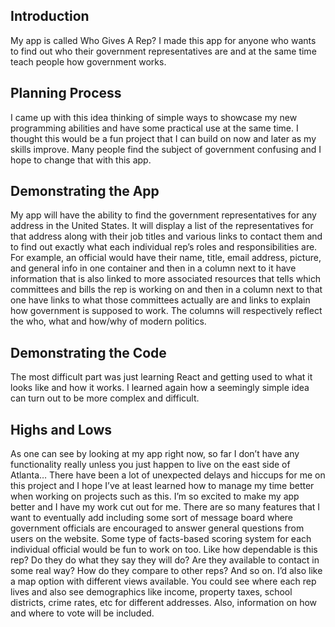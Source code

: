 ## Introduction

My app is called Who Gives A Rep? I made this app for anyone who wants to find out who their government representatives are and at the same time teach people how government works.

## Planning Process

I came up with this idea thinking of simple ways to showcase my new programming abilities and have some practical use at the same time. I thought this would be a fun project that I can build on now and later as my skills improve. Many people find the subject of government confusing and I hope to change that with this app.

## Demonstrating the App

My app will have the ability to find the government representatives for any address in the United States. It will display a list of the representatives for that address along with their job titles and various links to contact them and to find out exactly what each individual rep’s roles and responsibilities are. For example, an official would have their name, title, email address, picture, and general info in one container and then in a column next to it have information that is also linked to more associated resources that tells which committees and bills the rep is working on and then in a column next to that one have links to what those committees actually are and links to explain how government is supposed to work. The columns will respectively reflect the who, what and how/why of modern politics.

## Demonstrating the Code

The most difficult part was just learning React and getting used to what it looks like and how it works. I learned again how a seemingly simple idea can turn out to be more complex and difficult.

## Highs and Lows

As one can see by looking at my app right now, so far I don’t have any functionality really unless you just happen to live on the east side of Atlanta… There have been a lot of unexpected delays and hiccups for me on this project and I hope I’ve at least learned how to manage my time better when working on projects such as this. I’m so excited to make my app better and I have my work cut out for me. There are so many features that I want to eventually add including some sort of message board where government officials are encouraged to answer general questions from users on the website. Some type of facts-based scoring system for each individual official would be fun to work on too. Like how dependable is this rep? Do they do what they say they will do? Are they available to contact in some real way? How do they compare to other reps? And so on. I’d also like a map option with different views available. You could see where each rep lives and also see demographics like income, property taxes, school districts, crime rates, etc for different addresses. Also, information on how and where to vote will be included.
